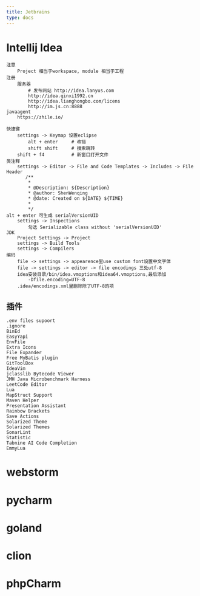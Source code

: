 ```yaml
---
title: Jetbrains
type: docs
---
```

# Intellij Idea
    注意
        Project 相当于workspace, module 相当于工程
    注册
        服务器
            # 发布网站 http://idea.lanyus.com
            http://idea.qinxi1992.cn
            http://idea.lianghongbo.com/licens
            http://im.js.cn:8888
    javaagent
        https://zhile.io/

    快捷键
        settings -> Keymap 设置eclipse
            alt + enter     # 改错
            shift shift     # 搜索跳转
        shift + f4          # 新窗口打开文件
    类注释
        settings -> Editor -> File and Code Templates -> Includes -> File Header
           /**  
            *
            * @Description: ${Description}
            * @author: ShenWenqing
            * @date: Created on ${DATE} ${TIME}
            *
            */
    alt + enter 可生成 serialVersionUID
        settings -> Inspections
            勾选 Serializable class without 'serialVersionUID'
    JDK
        Project Settings -> Project
        settings -> Build Tools
        settings -> Compilers
    编码
        file -> settings -> appearence里use custom font设置中文字体
        file -> settings -> editor -> file encodings 三处utf-8
        idea安装目录/bin/idea.vmoptions和idea64.vmoptions,最后添加
            -Dfile.encoding=UTF-8
        .idea/encodings.xml里删除除了UTF-8的项
## 插件
    .env files supoort
    .ignore
    BinEd
    EasyYapi
    EnvFile
    Extra Icons
    File Expander
    Free MyBatis plugin
    GitToolBox
    IdeaVim
    jclasslib Bytecode Viewer
    JMH Java Microbenchmark Harness
    LeetCode Editor
    Lua
    MapStruct Support
    Maven Helper
    Presentation Assistant
    Rainbow Brackets
    Save Actions
    Solarized Theme
    Solarized Themes
    SonarLint
    Statistic
    Tabnine AI Code Completion
    EmmyLua
# webstorm
# pycharm
# goland
# clion
# phpCharm